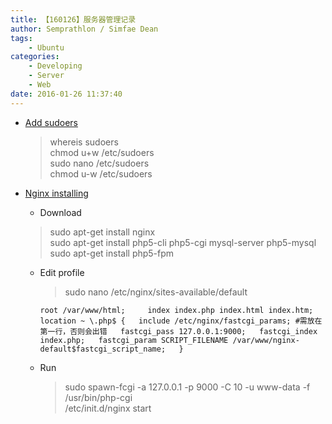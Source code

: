 ```yaml
---
title: 【160126】服务器管理记录
author: Semprathlon / Simfae Dean
tags:
	- Ubuntu
categories:
	- Developing
	- Server
	- Web
date: 2016-01-26 11:37:40
---
```

* [Add sudoers](http://www.cnblogs.com/evasnowind/archive/2011/02/04/1949113.html)  

	> whereis sudoers  
	> chmod u+w /etc/sudoers  
	> sudo nano /etc/sudoers  
	> chmod u-w /etc/sudoers
	
* [Nginx installing](http://wiki.ubuntu.org.cn/Nginx)
	- Download  
	> sudo apt-get install nginx  
	> sudo apt-get install php5-cli php5-cgi mysql-server php5-mysql  
	> sudo apt-get install php5-fpm
	
	- Edit profile
		> sudo nano /etc/nginx/sites-available/default
	
		`
		root /var/www/html;    
   		index index.php index.html index.htm;  
		`
		`
		location ~ \.php$ {  
		include /etc/nginx/fastcgi_params; #需放在第一行，否则会出错  
		fastcgi_pass 127.0.0.1:9000;  
		fastcgi_index index.php;  
		fastcgi_param SCRIPT_FILENAME /var/www/nginx-default$fastcgi_script_name;  
		}
		`
	
	- Run  
	
		> sudo spawn-fcgi -a 127.0.0.1 -p 9000 -C 10 -u www-data -f /usr/bin/php-cgi  
		> /etc/init.d/nginx start